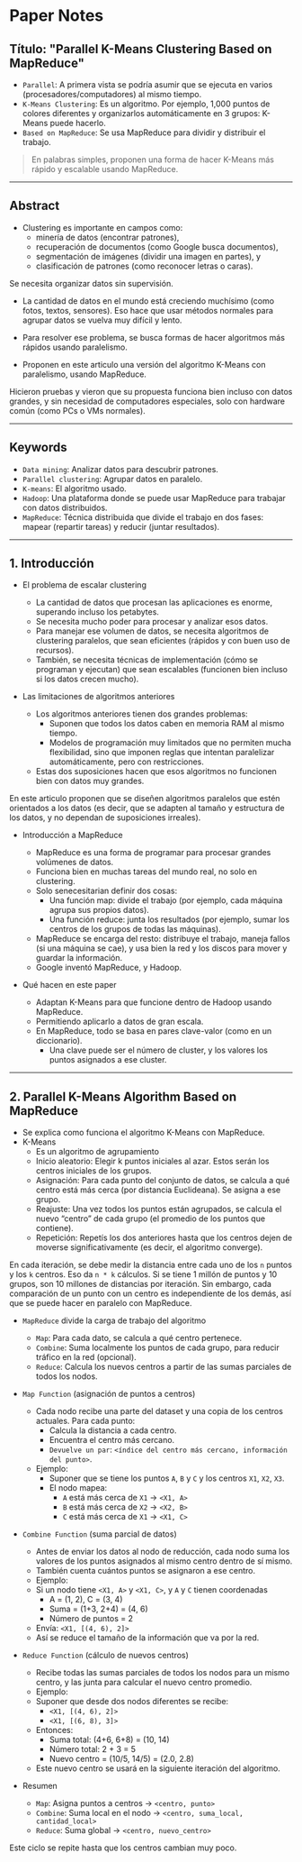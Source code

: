 # Paper Notes

## Título: "Parallel K-Means Clustering Based on MapReduce"

- `Parallel`: A primera vista se podría asumir que se ejecuta en varios (procesadores/computadores) al mismo tiempo.
- `K-Means Clustering`: Es un algoritmo. Por ejemplo, 1,000 puntos de colores diferentes y organizarlos automáticamente en 3 grupos: K-Means puede hacerlo.
- `Based on MapReduce`: Se usa MapReduce para dividir y distribuir el trabajo.

> En palabras simples, proponen una forma de hacer K-Means más rápido y escalable usando MapReduce.

---

## Abstract

- Clustering es importante en campos como:
  - minería de datos (encontrar patrones),
  - recuperación de documentos (como Google busca documentos),
  - segmentación de imágenes (dividir una imagen en partes), y
  - clasificación de patrones (como reconocer letras o caras).

Se necesita organizar datos sin supervisión.

- La cantidad de datos en el mundo está creciendo muchísimo (como fotos, textos, sensores). Eso hace que usar métodos normales para agrupar datos se vuelva muy difícil y lento.

- Para resolver ese problema, se busca formas de hacer algoritmos más rápidos usando paralelismo.

- Proponen en este articulo una versión del algoritmo K-Means con paralelismo, usando MapReduce.

Hicieron pruebas y vieron que su propuesta funciona bien incluso con datos grandes, y sin necesidad de computadores especiales, solo con hardware común (como PCs o VMs normales).

---

## Keywords

- `Data mining`: Analizar datos para descubrir patrones.
- `Parallel clustering`: Agrupar datos en paralelo.
- `K-means`: El algoritmo usado.
- `Hadoop`: Una plataforma donde se puede usar MapReduce para trabajar con datos distribuidos.
- `MapReduce`: Técnica distribuida que divide el trabajo en dos fases: mapear (repartir tareas) y reducir (juntar resultados).

---

## 1. Introducción

- El problema de escalar clustering
  - La cantidad de datos que procesan las aplicaciones es enorme, superando incluso los petabytes.
  - Se necesita mucho poder para procesar y analizar esos datos.
  - Para manejar ese volumen de datos, se necesita algoritmos de clustering paralelos, que sean eficientes (rápidos y con buen uso de recursos).
  - También, se necesita técnicas de implementación (cómo se programan y ejecutan) que sean escalables (funcionen bien incluso si los datos crecen mucho).

- Las limitaciones de algoritmos anteriores
  - Los algoritmos anteriores tienen dos grandes problemas:
    - Suponen que todos los datos caben en memoria RAM al mismo tiempo.
    - Modelos de programación muy limitados que no permiten mucha flexibilidad, sino que imponen reglas que intentan paralelizar automáticamente, pero con restricciones.
  - Estas dos suposiciones hacen que esos algoritmos no funcionen bien con datos muy grandes.

En este articulo proponen que se diseñen algoritmos paralelos que estén orientados a los datos (es decir, que se adapten al tamaño y estructura de los datos, y no dependan de suposiciones irreales).

- Introducción a MapReduce
  - MapReduce es una forma de programar para procesar grandes volúmenes de datos.
  - Funciona bien en muchas tareas del mundo real, no solo en clustering.
  - Solo senecesitarian definir dos cosas:
    - Una función map: divide el trabajo (por ejemplo, cada máquina agrupa sus propios datos).
    - Una función reduce: junta los resultados (por ejemplo, sumar los centros de los grupos de todas las máquinas).
  - MapReduce se encarga del resto: distribuye el trabajo, maneja fallos (si una máquina se cae), y usa bien la red y los discos para mover y guardar la información.
  - Google inventó MapReduce, y Hadoop.

- Qué hacen en este paper
  - Adaptan K-Means para que funcione dentro de Hadoop usando MapReduce.
  - Permitiendo aplicarlo a datos de gran escala.
  - En MapReduce, todo se basa en pares clave-valor (como en un diccionario).
    - Una clave puede ser el número de cluster, y los valores los puntos asignados a ese cluster.

---

## 2. Parallel K-Means Algorithm Based on MapReduce

- Se explica como funciona el algoritmo K-Means con MapReduce.
- K-Means
  - Es un algoritmo de agrupamiento
  - Inicio aleatorio: Elegir k puntos iniciales al azar. Estos serán los centros iniciales de los grupos.
  - Asignación: Para cada punto del conjunto de datos, se calcula a qué centro está más cerca (por distancia Euclideana). Se asigna a ese grupo.
  - Reajuste: Una vez todos los puntos están agrupados, se calcula el nuevo “centro” de cada grupo (el promedio de los puntos que contiene).
  - Repetición: Repetís los dos anteriores hasta que los centros dejen de moverse significativamente (es decir, el algoritmo converge).

En cada iteración, se debe medir la distancia entre cada uno de los `n` puntos y los `k` centros. Eso da `n * k` cálculos. Si se tiene 1 millón de puntos y 10 grupos, son 10 millones de distancias por iteración.
Sin embargo, cada comparación de un punto con un centro es independiente de los demás, así que se puede hacer en paralelo con MapReduce.

- `MapReduce` divide la carga de trabajo del algoritmo
  - `Map`: Para cada dato, se calcula a qué centro pertenece.
  - `Combine`: Suma localmente los puntos de cada grupo, para reducir tráfico en la red (opcional).
  - `Reduce`: Calcula los nuevos centros a partir de las sumas parciales de todos los nodos.

- `Map Function` (asignación de puntos a centros)
  - Cada nodo recibe una parte del dataset y una copia de los centros actuales. Para cada punto:
    - Calcula la distancia a cada centro.
    - Encuentra el centro más cercano.
    - `Devuelve un par`: `<índice del centro más cercano, información del punto>`.
  - Ejemplo:
    - Suponer que se tiene los puntos `A`, `B` y `C` y los centros `X1`, `X2`, `X3`.
    - El nodo mapea:
      - `A` está más cerca de `X1` → `<X1, A>`
      - `B` está más cerca de `X2` → `<X2, B>`
      - `C` está más cerca de `X1` → `<X1, C>`

- `Combine Function` (suma parcial de datos)
  - Antes de enviar los datos al nodo de reducción, cada nodo suma los valores de los puntos asignados al mismo centro dentro de sí mismo.
  - También cuenta cuántos puntos se asignaron a ese centro.
  - Ejemplo:
  - Si un nodo tiene `<X1, A>` y `<X1, C>`, y `A` y `C` tienen coordenadas
    - A = (1, 2), C = (3, 4)
    - Suma = (1+3, 2+4) = (4, 6)
    - Número de puntos = 2
  - Envía: `<X1, [(4, 6), 2]>`
  - Así se reduce el tamaño de la información que va por la red.

- `Reduce Function` (cálculo de nuevos centros)
  - Recibe todas las sumas parciales de todos los nodos para un mismo centro, y las junta para calcular el nuevo centro promedio.
  - Ejemplo:
  - Suponer que desde dos nodos diferentes se recibe:
    - `<X1, [(4, 6), 2]>`
    - `<X1, [(6, 8), 3]>`
  - Entonces:
    - Suma total: (4+6, 6+8) = (10, 14)
    - Número total: 2 + 3 = 5
    - Nuevo centro = (10/5, 14/5) = (2.0, 2.8)
  - Este nuevo centro se usará en la siguiente iteración del algoritmo.

- Resumen
  - `Map`: Asigna puntos a centros → `<centro, punto>`
  - `Combine`: Suma local en el nodo → `<centro, suma_local, cantidad_local>`
  - `Reduce`: Suma global → `<centro, nuevo_centro>`

Este ciclo se repite hasta que los centros cambian muy poco.
